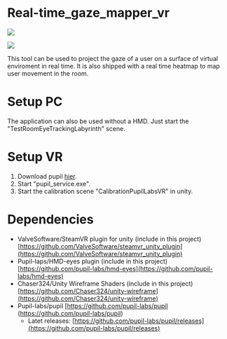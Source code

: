 # Real-time_gaze_mapper_vr
![](https://github.com/hanibalv2/Real-time_gaze_mapper_vr/blob/master/images/result_invert.PNG)

![](https://github.com/hanibalv2/Real-time_gaze_mapper_vr/blob/master/images/result_view.PNG)

This tool can be used to project the gaze of a user on a surface of virtual enviroment in real time.
It is also shipped with a real time heatmap to map user movement in the room.

# Setup PC
  The application can also be used without a HMD. Just start the "TestRoomEyeTrackingLabyrinth" scene.

# Setup VR 
  1. Download pupil [hier](https://github.com/pupil-labs/pupil/releases).
  2. Start "pupil_service.exe".
  3. Start the calibration scene "CalibrationPupilLabsVR" in unity. 

# Dependencies
  - ValveSoftware/SteamVR plugin for unity (include in this project) [https://github.com/ValveSoftware/steamvr_unity_plugin](https://github.com/ValveSoftware/steamvr_unity_plugin)
  - Pupil-laps/HMD-eyes plugin (include in this project) [https://github.com/pupil-labs/hmd-eyes](https://github.com/pupil-labs/hmd-eyes)
  - Chaser324/Unity Wireframe Shaders (include in this project) [https://github.com/Chaser324/unity-wireframe](https://github.com/Chaser324/unity-wireframe)
  - Pupil-labs/pupil [https://github.com/pupil-labs/pupil (https://github.com/pupil-labs/pupil)
    - Latet releases: [https://github.com/pupil-labs/pupil/releases](https://github.com/pupil-labs/pupil/releases)
